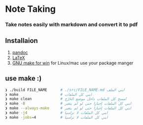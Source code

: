 # Note Taking 

### Take notes easily with markdown and convert it to pdf 
## Installaion 
1. [pandoc](https://pandoc.org/installing.html)
2. [LaTeX](https://www.latex-project.org/get/)
3. [GNU make for win](http://gnuwin32.sourceforge.net/packages/make.htm) for Linux/mac use your package manger

## use make :) 
```bash
❯ ./build FILE_NAME      # ./src/FILE_NAME.md ابني الملف
❯ make                   # ابني كل الملفات
❯ make clean             # امسح كل الملفات داخل موضع الخَرْج
❯ make -B                # ابني كل الملفات إجبارا حتى لو لم يتغير
❯ make --always-make     # ابني كل الملفات إجبارا حتى لو لم يتغير
❯ make -j4               # ابني كل الملفات لا تزامنيا
❯ make -jobs=4           # ابني كل الملفات لا تزامنيا
```
